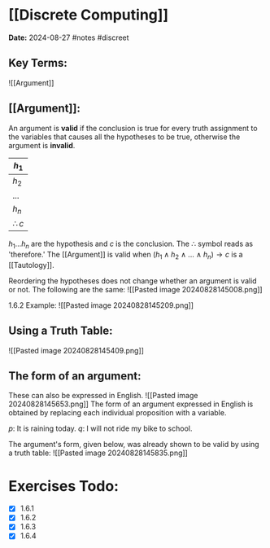 # [[Discrete Computing]]
**Date:** 2024-08-27
#notes #discreet

## Key Terms:

![[Argument]]

## [[Argument]]:

An argument is **valid** if the conclusion is true for every truth assignment to the variables that causes all the hypotheses to be true, otherwise the argument is **invalid**.

| $h_1$          |
| -------------- |
| $h_2$          |
| $...$          |
| $h_n$          |
| $\therefore c$ |
$h_1 ... h_n$ are the hypothesis and $c$ is the conclusion. The $\therefore$ symbol reads as 'therefore.' The [[Argument]] is valid when $(h_1 \land h_2 ~ \land ~  ... ~ \land  ~h_n) \to c$ is a [[Tautology]]. 

Reordering the hypotheses does not change whether an argument is valid or not. The following are the same: 
![[Pasted image 20240828145008.png]]

1.6.2 Example: 
![[Pasted image 20240828145209.png]]

## Using a Truth Table: 
![[Pasted image 20240828145409.png]]

## The form of an argument:

These can also be expressed in English.
![[Pasted image 20240828145653.png]]
The form of an argument expressed in English is obtained by replacing each individual proposition with a variable. 

$p$: It is raining today.
$q$: I will not ride my bike to school. 

The argument's form, given below, was already shown to be valid by using a truth table:
![[Pasted image 20240828145835.png]]
# Exercises Todo: 
- [x] 1.6.1
- [x] 1.6.2
- [x] 1.6.3
- [x] 1.6.4